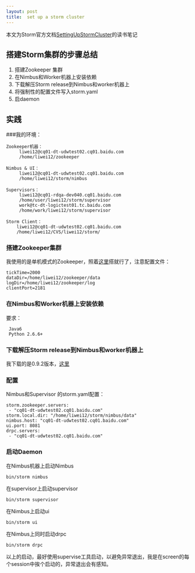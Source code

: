 ```yaml
---
layout: post
title:  set up a storm cluster
---
```


本文为Storm官方文档[SettingUpStormCluster](http://storm.incubator.apache.org/documentation/Setting-up-a-Storm-cluster.html)的读书笔记

## 搭建Storm集群的步骤总结

1. 搭建Zookeeper 集群
2. 在Nimbus和Worker机器上安装依赖
3. 下载解压Storm release到Nimbus和worker机器上
4. 将强制性的配置文件写入storm.yaml
5. 启daemon

## 实践
###我的环境：

    Zookeeper机器：
         liwei12@cq01-dt-udwtest02.cq01.baidu.com
         /home/liwei12/zookeeper    

    Nimbus & UI：
         liwei12@cq01-dt-udwtest02.cq01.baidu.com
         /home/liwei12/storm/nimbus 

    Supervisors：
         liwei12@cq01-rdqa-dev040.cq01.baidu.com
         /home/user/liwei12/storm/supervisor
         work@tc-dt-logictest01.tc.baidu.com
         /home/work/liwei12/storm/supervisor    

    Storm Client：
        liwei12@cq01-dt-udwtest02.cq01.baidu.com
        /home/liwei12/CVS/liwei12/storm/

### 搭建Zookeeper集群

我使用的是单机模式的Zookeeper，照着[这里](http://zookeeper.apache.org/doc/r3.3.3/zookeeperStarted.html#sc_InstallingSingleMode)搭就行了，注意配置文件：

    tickTime=2000
    dataDir=/home/liwei12/zookeeper/data
    logDir=/home/liwei12/zookeeper/log
    clientPort=2181

### 在Nimbus和Worker机器上安装依赖

要求：

     Java6 
     Python 2.6.6+


### 下载解压Storm release到Nimbus和worker机器上

我下载的是0.9.2版本，[这里](http://apache.fayea.com/apache-mirror/incubator/storm/apache-storm-0.9.2-incubating/apache-storm-0.9.2-incubating.tar.gz)

### 配置

Nimbus和Supervisor 的storm.yaml配置：

    storm.zookeeper.servers:
     - "cq01-dt-udwtest02.cq01.baidu.com"
    storm.local.dir: "/home/liwei12/storm/nimbus/data"
    nimbus.host: "cq01-dt-udwtest02.cq01.baidu.com"
    ui.port: 8081
    drpc.servers:
     - "cq01-dt-udwtest02.cq01.baidu.com"
    
### 启动Daemon

在Nimbus机器上启动Nimbus
    
    bin/storm nimbus

在supervisor上启动supervisor

    bin/storm supervisor

在Nimbus上启动ui

    bin/storm ui

在Nimbus上同时启动drpc

    bin/storm drpc

以上的启动，最好使用supervise工具启动，以避免异常退出，我是在screen的每个session中挨个启动的，异常退出会有感知。